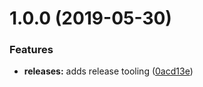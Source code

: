 # 1.0.0 (2019-05-30)


### Features

* **releases:** adds release tooling ([0acd13e](https://github.com/masiamj/apollo-server-express-example/commit/0acd13e))
